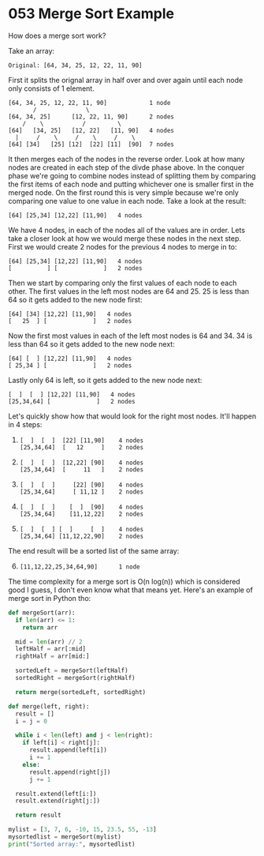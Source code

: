 # 053 Merge Sort Example

How does a merge sort work?

Take an array:

```
Original: [64, 34, 25, 12, 22, 11, 90]
```

First it splits the orignal array in half over and over again until each node only consists of 1 element.

```
[64, 34, 25, 12, 22, 11, 90]            1 node
       /              \             
[64, 34, 25]      [12, 22, 11, 90]      2 nodes
    /    \           /         \
[64]   [34, 25]   [12, 22]   [11, 90]   4 nodes
  |     /    \     /    \     /    \
[64] [34]   [25] [12]  [22] [11]  [90]  7 nodes 
```

It then merges each of the nodes in the reverse order. Look at how many nodes are created in each step of the divde phase above. In the conquer phase we're going to combine nodes instead of splitting them by comparing the first items of each node and putting whichever one is smaller first in the merged node. On the first round this is very simple because we're only comparing one value to one value in each node. Take a look at the result:

```
[64] [25,34] [12,22] [11,90]   4 nodes 
```

We have 4 nodes, in each of the nodes all of the values are in order. Lets take a closer look at how we would merge these nodes in the next step. First we would create 2 nodes for the previous 4 nodes to merge in to:

```
[64] [25,34] [12,22] [11,90]   4 nodes
[          ] [             ]   2 nodes     
```

Then we start by comparing only the first values of each node to each other. The first values in the left most nodes are 64 and 25. 25 is less than 64 so it gets added to the new node first:

```
[64] [34] [12,22] [11,90]   4 nodes
[   25  ] [             ]   2 nodes     
```

Now the first most values in each of the left most nodes is 64 and 34. 34 is less than 64 so it gets added to the new node next:

```
[64] [  ] [12,22] [11,90]   4 nodes
[ 25,34 ] [             ]   2 nodes     
```

Lastly only 64 is left, so it gets added to the new node next:

```
[  ]  [  ] [12,22] [11,90]   4 nodes
[25,34,64] [             ]   2 nodes 
```

Let's quickly show how that would look for the right most nodes. It'll happen in 4 steps:

1. ```
   [  ]  [  ]  [22] [11,90]    4 nodes
   [25,34,64]  [   12     ]    2 nodes
   ```
2. ```
   [  ]  [  ]  [12,22] [90]    4 nodes
   [25,34,64]  [     11   ]    2 nodes
   ```
3. ```
   [  ]  [  ]     [22] [90]    4 nodes
   [25,34,64]     [ 11,12 ]    2 nodes
   ```
4. ```
   [  ]  [  ]    [  ]  [90]    4 nodes
   [25,34,64]    [11,12,22]    2 nodes
   ```
5. ```
   [  ]  [  ] [  ]     [  ]    4 nodes
   [25,34,64] [11,12,22,90]    2 nodes
   ```

The end result will be a sorted list of the same array:

6. ```
   [11,12,22,25,34,64,90]      1 node
   ```

The time complexity for a merge sort is O(n log(n)) which is considered good I guess, I don't even know what that means yet. Here's an example of merge sort in Python tho:

```python
def mergeSort(arr):
  if len(arr) <= 1:
    return arr

  mid = len(arr) // 2
  leftHalf = arr[:mid]
  rightHalf = arr[mid:]

  sortedLeft = mergeSort(leftHalf)
  sortedRight = mergeSort(rightHalf)

  return merge(sortedLeft, sortedRight)

def merge(left, right):
  result = []
  i = j = 0

  while i < len(left) and j < len(right):
    if left[i] < right[j]:
      result.append(left[i])
      i += 1
    else:
      result.append(right[j])
      j += 1

  result.extend(left[i:])
  result.extend(right[j:])

  return result

mylist = [3, 7, 6, -10, 15, 23.5, 55, -13]
mysortedlist = mergeSort(mylist)
print("Sorted array:", mysortedlist) 
```
